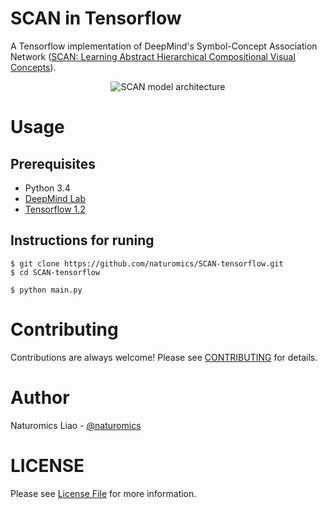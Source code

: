 # SCAN in Tensorflow
A Tensorflow implementation of DeepMind's Symbol-Concept Association Network ([SCAN: Learning Abstract Hierarchical Compositional Visual Concepts](https://arxiv.org/abs/1707.03389)).

<div align="center">
	<img src="assests/SCAN-model.png?raw=true" alt="SCAN model architecture"/>
</div>

# Usage

## Prerequisites

* Python 3.4
* [DeepMind Lab](https://github.com/deepmind/lab)
* [Tensorflow 1.2](https://github.com/tensorflow/tensorflow/tree/r1.2)

## Instructions for runing
```shell
$ git clone https://github.com/naturomics/SCAN-tensorflow.git
$ cd SCAN-tensorflow
```

```shell
$ python main.py
```


# Contributing
Contributions are always welcome! Please see [CONTRIBUTING](CONTRIBUTING.md) for details.

# Author
Naturomics Liao - [@naturomics](https://github.com/naturomics)

# LICENSE
Please see [License File](LICENSE.md) for more information.

